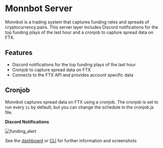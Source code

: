 # Monnbot Server

Monnbot is a trading system that captures funding rates and spreads of cryptocurrency pairs. This server layer includes Discord notifications for the top funding plays of the last hour and a cronjob to capture spread data on FTX.

## Features
- Discord notifications for the top funding plays of the last hour
- Cronjob to capture spread data on FTX
- Connects to the FTX API and provides account specific data

## Cronjob
Monnbot captures spread data on FTX using a cronjob. The cronjob is set to run every `2s` by default, but you can change the schedule in the cronjob.js file.

**Discord Notifications**

![funding_alert](https://github.com/RyanMoreau/monnbot-server/assets/3619317/4777f00b-b926-41c4-beeb-0558844d2540)

See the [dashboard](https://github.com/RyanMoreau/monnbot-dashboard/tree/main) or [CLI](https://github.com/RyanMoreau/monnbot) for further information and screenshots
